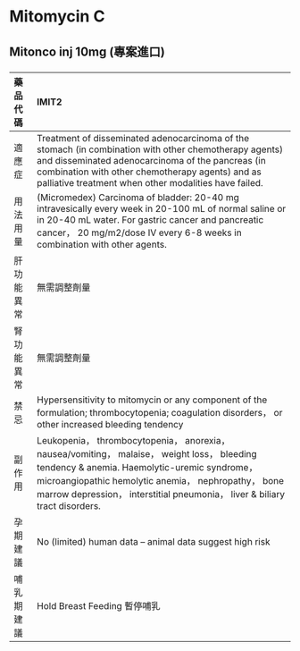 # Mitomycin C

## Mitonco inj 10mg (專案進口)

##### 

| 藥品代碼   | IMIT2                                                                                                                                                                                                                                                                              |
|:-----------|:-----------------------------------------------------------------------------------------------------------------------------------------------------------------------------------------------------------------------------------------------------------------------------------|
| 適應症     | Treatment of disseminated adenocarcinoma of the stomach (in combination with other chemotherapy agents) and disseminated adenocarcinoma of the pancreas (in combination with other chemotherapy agents) and as palliative treatment when other modalities have failed.             |
| 用法用量   | (Micromedex) Carcinoma of bladder: 20-40 mg intravesically every week in 20-100 mL of normal saline or in 20-40 mL water. For gastric cancer and pancreatic cancer， 20 mg/m2/dose IV every 6-8 weeks in combination with other agents.                                            |
| 肝功能異常 | 無需調整劑量                                                                                                                                                                                                                                                                       |
| 腎功能異常 | 無需調整劑量                                                                                                                                                                                                                                                                       |
| 禁忌       | Hypersensitivity to mitomycin or any component of the formulation; thrombocytopenia; coagulation disorders， or other increased bleeding tendency                                                                                                                                  |
| 副作用     | Leukopenia， thrombocytopenia， anorexia， nausea/vomiting， malaise， weight loss， bleeding tendency & anemia. Haemolytic-uremic syndrome， microangiopathic hemolytic anemia， nephropathy， bone marrow depression， interstitial pneumonia， liver & biliary tract disorders. |
| 孕期建議   | No (limited) human data – animal data suggest high risk                                                                                                                                                                                                                            |
| 哺乳期建議 | Hold Breast Feeding 暫停哺乳                                                                                                                                                                                                                                                       |


